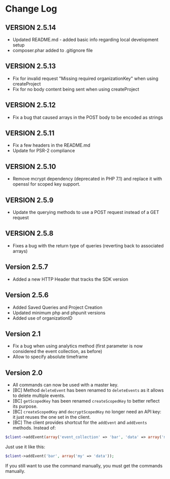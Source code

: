Change Log
==========

VERSION 2.5.14
-------------
* Updated README.md - added basic info regarding local development setup
* composer.phar added to .gitignore file

VERSION 2.5.13
-------------
* Fix for invalid request "Missing required organizationKey" when using createProject
* Fix for no body content being sent when using createProject

VERSION 2.5.12
-------------
* Fix a bug that caused arrays in the POST body to be encoded as strings 

VERSION 2.5.11
-------------
* Fix a few headers in the README.md
* Update for PSR-2 compliance 

VERSION 2.5.10
-------------
* Remove mcrypt dependency (deprecated in PHP 7.1) and replace it with openssl for scoped key support.

VERSION 2.5.9
-------------
* Update the querying methods to use a POST request instead of a GET request

VERSION 2.5.8
-------------
* Fixes a bug with the return type of queries (reverting back to associated arrays)

Version 2.5.7
-------------
* Added a new HTTP Header that tracks the SDK version

Version 2.5.6
-------------
* Added Saved Queries and Project Creation
* Updated minimum php and phpunit versions
* Added use of organizationID

Version 2.1
-----------

* Fix a bug when using analytics method (first parameter is now considered the event collection, as before)
* Allow to specify absolute timeframe

Version 2.0
-----------

* All commands can now be used with a master key.
* [BC] Method `deleteEvent` has been renamed to `deleteEvents` as it allows to delete multiple events.
* [BC] `getScopedKey` has been renamed `createScopedKey` to better reflect its purpose.
* [BC] `createScopedKey` and `decryptScopedKey` no longer need an API key: it just reuses the one set in the client.
* [BC] The client provides shortcut for the `addEvent` and `addEvents` methods. Instead of:

```php
$client->addEvent(array('event_collection' => 'bar', 'data' => array('my' => 'data')));
```

Just use it like this:

```php
$client->addEvent('bar', array('my' => 'data'));
```

If you still want to use the command manually, you must get the commands manually.
